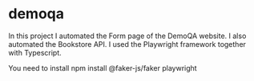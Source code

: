 # demoqa

In this project I automated the Form page of the DemoQA website. I also automated the Bookstore API.
I used the Playwright framework together with Typescript.


You need to install npm install @faker-js/faker playwright
